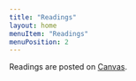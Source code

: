 ```yaml
---
title: "Readings"
layout: home
menuItem: "Readings"
menuPosition: 2
---
```


Readings are posted on <a href="">Canvas</a>.
